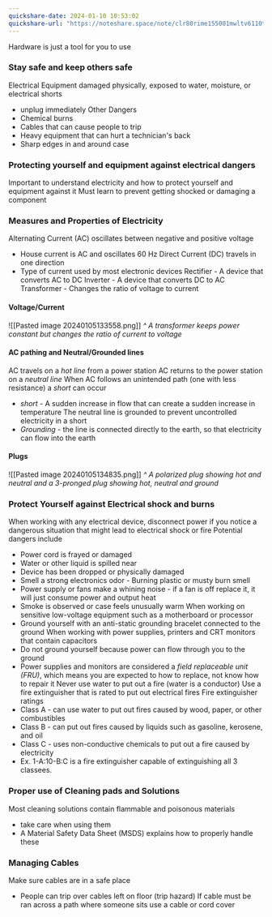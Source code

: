 ```yaml
---
quickshare-date: 2024-01-10 10:53:02
quickshare-url: "https://noteshare.space/note/clr80rime155001mwltv6110t#B8L28tDNwQobsKGzpHtfyq1A6hzUj5EFGOGHNyjhFyc"
---
```

Hardware is just a tool for you to use
### Stay safe and keep others safe
Electrical Equipment damaged physically, exposed to water, moisture, or electrical shorts
- unplug immediately
Other Dangers
- Chemical burns
- Cables that can cause people to trip
- Heavy equipment that can hurt a technician's back
- Sharp edges in and around case
### Protecting yourself and equipment against electrical dangers
Important to understand electricity and how to protect yourself and equipment against it
Must learn to prevent getting shocked or damaging a component
### Measures and Properties of Electricity
Alternating Current (AC) oscillates between negative and positive voltage
- House current is AC and oscillates 60 Hz
Direct Current (DC) travels in one direction
- Type of current used by most electronic devices
Rectifier - A device that converts AC to DC
Inverter - A device that converts DC to AC
Transformer - Changes the ratio of voltage to current
#### Voltage/Current
![[Pasted image 20240105133558.png]]
_^ A transformer keeps power constant but changes the ratio of current to voltage_
#### AC pathing and Neutral/Grounded lines

AC travels on a _hot line_ from a power station
AC returns to the power station on a _neutral line_ 
When AC follows an unintended path (one with less resistance) a *short* can occur
- _short_ - A sudden increase in flow that can create a sudden increase in temperature
The neutral line is grounded to prevent uncontrolled electricity in a short
- _Grounding_ - the line is connected directly to the earth, so that electricity can flow into the earth
#### Plugs
![[Pasted image 20240105134835.png]]
_^ A polarized plug showing hot and neutral and a 3-pronged plug showing hot, neutral and ground_
### Protect Yourself against Electrical shock and burns
When working with any electrical device, disconnect power if you notice a dangerous situation that might lead to electrical shock or fire
Potential dangers include
- Power cord is frayed or damaged
- Water or other liquid is spilled near
- Device has been dropped or physically damaged
- Smell a strong electronics odor - Burning plastic or musty burn smell
- Power supply or fans make a whining noise - if a fan is off replace it, it will just consume power and output heat
- Smoke is observed or case feels unusually warm
When working on sensitive low-voltage equipment such as a motherboard or processor
- Ground yourself with an anti-static grounding bracelet connected to the ground
When working with power supplies, printers and CRT monitors that contain capacitors
- Do not ground yourself because power can flow through you to the ground
- Power supplies and monitors are considered a _field replaceable unit (FRU)_, which means you are expected to how to replace, not know how to repair it
Never use water to put out a fire (water is a conductor)
Use a fire extinguisher that is rated to put out electrical fires
Fire extinguisher ratings
- Class A - can use water to put out fires caused by wood, paper, or other combustibles
- Class B - can put out fires caused by liquids such as gasoline, kerosene, and oil
- Class C - uses non-conductive chemicals to put out a fire caused by electricity
- Ex. 1-A:10-B:C is a fire extinguisher capable of extinguishing all 3 classees.
### Proper use of Cleaning pads and Solutions
Most cleaning solutions contain flammable and poisonous materials
- take care when using them
- A Material Safety Data Sheet (MSDS) explains how to properly handle these
### Managing Cables
Make sure cables are in a safe place
- People can trip over cables left on floor (trip hazard)
If cable must be ran across a path where someone sits use a cable or cord cover
